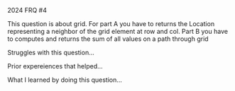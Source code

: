 2024 FRQ #4

This question is about grid. For part A you have to returns the Location representing a neighbor of the grid element at row and col. Part B you have to computes and returns the sum of all values on a path through grid

Struggles with this question...

Prior expereiences that helped...

What I learned by doing this question...

